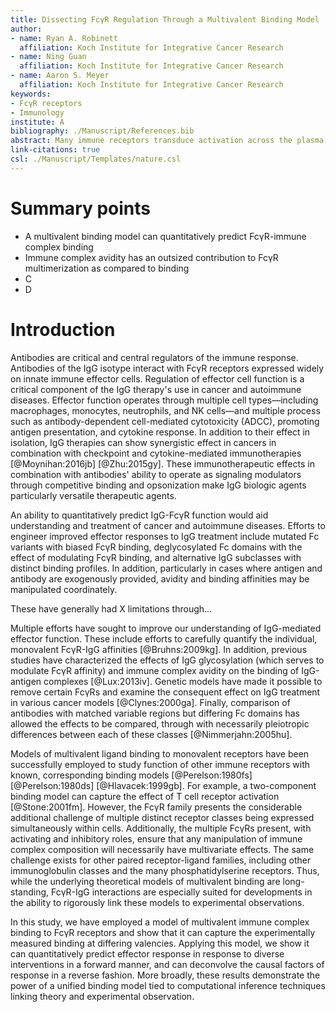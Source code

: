 ```yaml
---
title: Dissecting FcγR Regulation Through a Multivalent Binding Model
author:
- name: Ryan A. Robinett
  affiliation: Koch Institute for Integrative Cancer Research
- name: Ning Guan
  affiliation: Koch Institute for Integrative Cancer Research
- name: Aaron S. Meyer
  affiliation: Koch Institute for Integrative Cancer Research
keywords:
- FcγR receptors
- Immunology
institute: A
bibliography: ./Manuscript/References.bib
abstract: Many immune receptors transduce activation across the plasma membrane through their clustering. With Fcγ receptors, this clustering is driven by binding to antibodies of differing affinity in turn bound to multivalent antigen. As a consequence of this activation mechanism, accounting for and rationally manipulating IgG effector function is complicated by, among other factors, the contribution of differing affinities to multiple FcγRs and changes in the valency of antigen binding. In this study, we show that a model of multivalent receptor-ligand binding can effectively account for the contribution of IgG-FcγR affinity and immune complex valency. This model in turn enables us to make specific predictions about the effect of immune complexes of defined composition. In total, these results enable rationally designed IgG effector function, or deconvolution of function, in both a forward and reverse manner.
link-citations: true
csl: ./Manuscript/Templates/nature.csl
---
```


# Summary points

- A multivalent binding model can quantitatively predict FcγR-immune complex binding
- Immune complex avidity has an outsized contribution to FcγR multimerization as compared to binding
- C
- D

# Introduction

Antibodies are critical and central regulators of the immune response. Antibodies of the IgG isotype interact with FcγR receptors expressed widely on innate immune effector cells. Regulation of effector cell function is a critical component of the IgG therapy's use in cancer and autoimmune diseases. Effector function operates through multiple cell types—including macrophages, monocytes, neutrophils, and NK cells—and multiple process such as antibody-dependent cell-mediated cytotoxicity (ADCC), promoting antigen presentation, and cytokine response. In addition to their effect in isolation, IgG therapies can show synergistic effect in cancers in combination with checkpoint and cytokine-mediated immunotherapies [@Moynihan:2016jb] [@Zhu:2015gy]. These immunotherapeutic effects in combination with antibodies' ability to operate as signaling modulators through competitive binding and opsonization make IgG biologic agents particularly versatile therapeutic agents.

An ability to quantitatively predict IgG-FcγR function would aid understanding and treatment of cancer and autoimmune diseases. Efforts to engineer improved effector responses to IgG treatment include mutated Fc variants with biased FcγR binding, deglycosylated Fc domains with the effect of modulating FcγR binding, and alternative IgG subclasses with distinct binding profiles. In addition, particularly in cases where antigen and antibody are exogenously provided, avidity and binding affinities may be manipulated coordinately.

These have generally had X limitations through...

Multiple efforts have sought to improve our understanding of IgG-mediated effector function. These include efforts to carefully quantify the individual, monovalent FcγR-IgG affinities [@Bruhns:2009kg]. In addition, previous studies have characterized the effects of IgG glycosylation (which serves to modulate FcγR affinity) and immune complex avidity on the binding of IgG-antigen complexes [@Lux:2013iv]. Genetic models have made it possible to remove certain FcγRs and examine the consequent effect on IgG treatment in various cancer models [@Clynes:2000ga]. Finally, comparison of antibodies with matched variable regions but differing Fc domains has allowed the effects to be compared, through with necessarily pleiotropic differences between each of these classes [@Nimmerjahn:2005hu].

Models of multivalent ligand binding to monovalent receptors have been successfully employed to study function of other immune receptors with known, corresponding binding models [@Perelson:1980fs] [@Perelson:1980ds] [@Hlavacek:1999gb]. For example, a two-component binding model can capture the effect of T cell receptor activation [@Stone:2001fm]. However, the FcγR family presents the considerable additional challenge of multiple distinct receptor classes being expressed simultaneously within cells. Additionally, the multiple FcγRs present, with activating and inhibitory roles, ensure that any manipulation of immune complex composition will necessarily have multivariate effects. The same challenge exists for other paired receptor-ligand families, including other immunoglobulin classes and the many phosphatidylserine receptors. Thus, while the underlying theoretical models of multivalent binding are long-standing, FcγR-IgG interactions are especially suited for developments in the ability to rigorously link these models to experimental observations.

In this study, we have employed a model of multivalent immune complex binding to FcγR receptors and show that it can capture the experimentally measured binding at differing valencies. Applying this model, we show it can quantitatively predict effector response in response to diverse interventions in a forward manner, and can deconvolve the causal factors of response in a reverse fashion. More broadly, these results demonstrate the power of a unified binding model tied to computational inference techniques linking theory and experimental observation.
